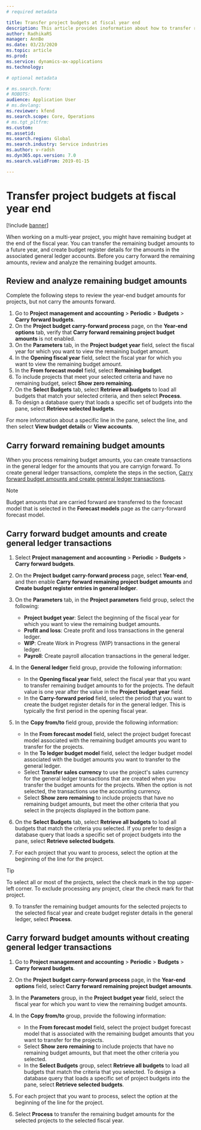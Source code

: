 ```yaml
---
# required metadata

title: Transfer project budgets at fiscal year end
description: This article provides inoformation about how to transfer remaining budget amounts to future years and create budget register details. 
author: RadhikaRS
manager: AnnBe
ms.date: 03/23/2020
ms.topic: article
ms.prod: 
ms.service: dynamics-ax-applications
ms.technology: 

# optional metadata

# ms.search.form: 
# ROBOTS: 
audience: Application User
# ms.devlang: 
ms.reviewer: kfend
ms.search.scope: Core, Operations
# ms.tgt_pltfrm: 
ms.custom: 
ms.assetid: 
ms.search.region: Global
ms.search.industry: Service industries
ms.author: v-radsh
ms.dyn365.ops.version: 7.0
ms.search.validFrom: 2019-01-15

---
```


# Transfer project budgets at fiscal year end

[!include [banner](../includes/banner.md)]

When working on a multi-year project, you might have remaining budget at the end of the fiscal year. You can transfer the remaining budget amounts to a future year, and create budget register details for the amounts in the associated general ledger accounts. Before you carry forward the remaining amounts, review and analyze the remaining budget amounts.

## Review and analyze remaining budget amounts

Complete the following steps to review the year-end budget amounts for projects, but not carry the amounts forward.

1. Go to **Project management and accounting** > **Periodic** > **Budgets** > **Carry forward budgets**. 
2. On the **Project budget carry-forward process** page, on the **Year-end options** tab, verify that **Carry forward remaining project budget amounts** is not enabled.
3. On the **Parameters** tab, in the **Project budget year** field, select the fiscal year for which you want to view the remaining budget amount. 
4. In the **Opening fiscal year** field, select the fiscal year for which you want to view the remaining budget amount. 
5. In the **From forecast model** field, select **Remaining budget**. 
6. To include projects that meet your selected criteria and have no remaining budget, select **Show zero remaining**.  
7. On the **Select Budgets** tab, select **Retrieve all budgets** to load all budgets that match your selected criteria, and then select **Process**. 
8. To design a database query that loads a specific set of budgets into the pane, select **Retrieve selected budgets**.

For more information about a specific line in the pane, select the line, and then select **View budget details** or **View accounts**.

## Carry forward remaining budget amounts 

When you process remaining budget amounts, you can create transactions in the general ledger for the amounts that you are carryign forward. To create general ledger transactions, complete the steps in the section, [Carry forward budget amounts and create general ledger transactions](#carry-forward). 

> [!NOTE]
> Budget amounts that are carried forward are transferred to the forecast model that is selected in the **Forecast models** page as the carry-forward forecast model.  

## <a name="carry-forward"></a>Carry forward budget amounts and create general ledger transactions

1.  Select **Project management and accounting** > **Periodic** > **Budgets** > **Carry forward budgets**. 
2. On the **Project budget carry-forward process** page, select **Year-end**, and then enable **Carry forward remaining project budget amounts** and **Create budget register entries in general ledger**. 
3. On the **Parameters** tab, in the **Project parameters** field group, select the following:

   - **Project budget year**: Select the beginning of the fiscal year for which you want to view the remaining budget amounts. 
   - **Profit and loss**: Create profit and loss transactions in the general ledger. 
   -  **WIP**: Create Work in Progress (WIP) transactions in the general ledger.
   -  **Payroll**: Create payroll allocation transactions in the general ledger. 

5. In the **General ledger** field group, provide the following information: 

   - In the **Opening fiscal year** field, select the fiscal year that you want to transfer remaining budget amounts to for the projects. The default value is one year after the value in the **Project budget year** field.
   -  In the **Carry-forward period** field, select the period that you want to create the budget register details for in the general ledger. This is typically the first period in the opening fiscal year.

6. In the **Copy from/to** field group, provide the following information:

   - In the **From forecast model** field, select the project budget forecast model associated with the remaining budget amounts you want to transfer for the projects. 
   - In the **To ledger budget model** field, select the ledger budget model associated with the budget amounts you want to transfer to the general ledger. 
   -  Select **Transfer sales currency** to use the project's sales currency for the general ledger transactions that are created when you transfer the budget amounts for the projects. When the option is not selected, the transactions use the accounting currency. 
   -  Select **Show zero remaining** to include projects that have no remaining budget amounts, but meet the other criteria that you select in the projects displayed in the bottom pane.

7. On the **Select Budgets** tab, select **Retrieve all budgets** to load all budgets that match the criteria you selected. If you prefer to design a database query that loads a specific set of project budgets into the pane, select **Retrieve selected budgets**.
8. For each project that you want to process, select the option at the beginning of the line for the project.

> [!TIP]
> To select all or most of the projects, select the check mark in the top upper-left corner. To exclude processing any project, clear the check mark for that project.

9. To transfer the remaining budget amounts for the selected projects to the selected fiscal year and create budget register details in the general ledger, select **Process**.

## Carry forward budget amounts without creating general ledger transactions

1. Go to **Project management and accounting** > **Periodic** > **Budgets** > **Carry forward budgets**.
2. On the **Project budget carry-forward process** page, in the **Year-end options** field, select **Carry forward remaining project budget amounts**.
3. In the **Parameters** group, in the **Project budget year** field, select the fiscal year for which you want to view the remaining budget amounts.
4. In the **Copy from/to** group, provide the following information:

   - In the **From forecast model** field, select the project budget forecast model that is associated with the remaining budget amounts that you want to transfer for the projects. 
   - Select **Show zero remaining** to include projects that have no remaining budget amounts, but that meet the other criteria you selected.
   - In the **Select Budgets** group, select **Retrieve all budgets** to load all budgets that match the criteria that you selected. To design a database query that loads a specific set of project budgets into the pane, select **Retrieve selected budgets**.

5. For each project that you want to process, select the option at the beginning of the line for the project. 
6. Select **Process** to transfer the remaining budget amounts for the selected projects to the selected fiscal year.

